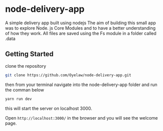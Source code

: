 # node-delivery-app
A simple delivery app built using nodejs
The aim of building this small app was to explore Node. js Core Modules and to have a better understanding of how they work. All files are saved using the Fs module in a folder called .data
## Getting Started
clone the repository
```bash
git clone https://github.com/Oyelaw/node-delivery-app.git
```
then from your terminal navigate into the node-delivery-app folder and run the comman below
```bash
yarn run dev
```
this will start the server on localhost 3000.

Open ```http://localhost:3000/``` in the browser and you will see the welcome page.
